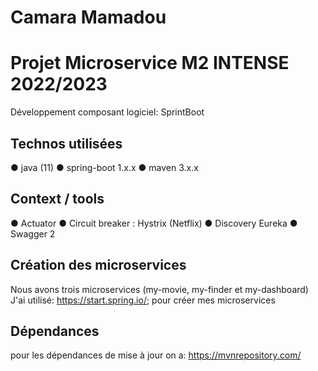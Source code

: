 # Camara Mamadou 
# Projet Microservice M2 INTENSE 2022/2023
Développement composant logiciel: SprintBoot 
## Technos utilisées
● java (11)
● spring-boot 1.x.x
● maven 3.x.x
## Context / tools 
● Actuator
● Circuit breaker : Hystrix (Netflix)
● Discovery Eureka
● Swagger 2
## Création des microservices
Nous avons trois microservices (my-movie, my-finder et my-dashboard)
J'ai utilisé: https://start.spring.io/; 
pour créer mes microservices
## Dépendances
pour les dépendances de mise à jour on a: https://mvnrepository.com/
